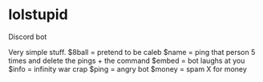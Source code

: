 # lolstupid
Discord bot

Very simple stuff. 
$8ball = pretend to be caleb
$name = ping that person 5 times and delete the pings + the command
$embed = bot laughs at you
$info = infinity war crap
$ping = angry bot
$money = spam X for money
